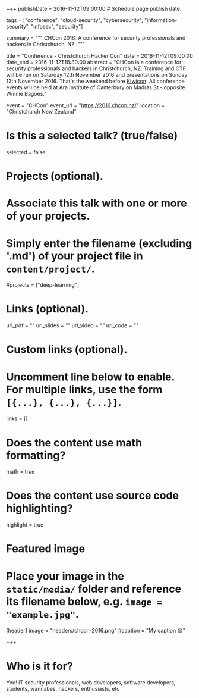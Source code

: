 +++
publishDate = 2016-11-12T09:00:00  # Schedule page publish date.

tags = ["conference", "cloud-security", "cybersecurity", "information-security", "infosec", "security"]

summary = """
CHCon 2016: A conference for security professionals and hackers in Christchurch, NZ.
"""

title = "Conference - Christchurch Hacker Con"
date = 2016-11-12T09:00:00
date_end = 2016-11-12T18:30:00
abstract = "CHCon is a conference for security professionals and hackers in Christchurch, NZ. Training and CTF will be run on Saturday 12th November 2016 and presentations on Sunday 13th November 2016. That's the weekend before [Kiwicon](/talk/kiwicon-2016-workshop-holistic-info-sec-for-web-developers-intense/). All conference events will be held at Ara Institute of Canterbury on Madras St - opposite Winnie Bagoes."

event = "CHCon"
event_url = "https://2016.chcon.nz/"
location = "Christchurch New Zealand"

# Is this a selected talk? (true/false)
selected = false

# Projects (optional).
#   Associate this talk with one or more of your projects.
#   Simply enter the filename (excluding '.md') of your project file in `content/project/`.
#projects = ["deep-learning"]

# Links (optional).
url_pdf = ""
url_slides = ""
url_video = ""
url_code = ""

# Custom links (optional).
#   Uncomment line below to enable. For multiple links, use the form `[{...}, {...}, {...}]`.
links = []


# Does the content use math formatting?
math = true

# Does the content use source code highlighting?
highlight = true

# Featured image
# Place your image in the `static/media/` folder and reference its filename below, e.g. `image = "example.jpg"`.
[header]
image = "headers/chcon-2016.png"
#caption = "My caption :smile:"

+++

# Who is it for?

You! IT security professionals, web developers, software developers, students, wannabes, hackers, enthusiasts, etc

 
